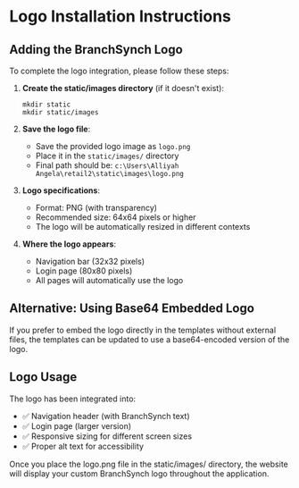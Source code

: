 # Logo Installation Instructions

## Adding the BranchSynch Logo

To complete the logo integration, please follow these steps:

1. **Create the static/images directory** (if it doesn't exist):

   ```
   mkdir static
   mkdir static/images
   ```

2. **Save the logo file**:

   - Save the provided logo image as `logo.png`
   - Place it in the `static/images/` directory
   - Final path should be: `c:\Users\Alliyah Angela\retail2\static\images\logo.png`

3. **Logo specifications**:

   - Format: PNG (with transparency)
   - Recommended size: 64x64 pixels or higher
   - The logo will be automatically resized in different contexts

4. **Where the logo appears**:
   - Navigation bar (32x32 pixels)
   - Login page (80x80 pixels)
   - All pages will automatically use the logo

## Alternative: Using Base64 Embedded Logo

If you prefer to embed the logo directly in the templates without external files, the templates can be updated to use a base64-encoded version of the logo.

## Logo Usage

The logo has been integrated into:

- ✅ Navigation header (with BranchSynch text)
- ✅ Login page (larger version)
- ✅ Responsive sizing for different screen sizes
- ✅ Proper alt text for accessibility

Once you place the logo.png file in the static/images/ directory, the website will display your custom BranchSynch logo throughout the application.
